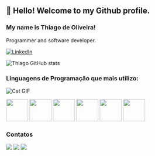 ## 👋 Hello! Welcome to my Github profile.
### My name is Thiago de Oliveira!
Programmer and software developer.

[![LinkedIn](https://img.shields.io/badge/LinkedIn-0077B5?style=for-the-badge&logo=linkedin&logoColor=white)](https://www.linkedin.com/in/thiago-de-oliveira-sampaio-0085a8239/)

![Thiago GitHub stats](https://github-readme-stats.vercel.app/api?username=skaduhs5232&show_icons=true&theme=tokyonight)

### Linguagens de Programação que mais utilizo:

![Cat GIF](https://tenor.com/view/cat-gif-26024704.gif)

<div style="display: flex;">
  <div style="margin-right: 20px;">
    <img src="https://cdn.jsdelivr.net/gh/devicons/devicon@latest/icons/typescript/typescript-original.svg" style="width: 60px; height: 60px;">
    <img src="https://cdn.jsdelivr.net/gh/devicons/devicon@latest/icons/javascript/javascript-original.svg" style="width: 60px; height: 60px;">
    <img src="https://cdn.jsdelivr.net/gh/devicons/devicon@latest/icons/java/java-original.svg" style="width: 60px; height: 60px;">
    <img src="https://cdn.jsdelivr.net/gh/devicons/devicon@latest/icons/angular/angular-original.svg" style="width: 60px; height: 60px;">
    <img src="https://cdn.jsdelivr.net/gh/devicons/devicon@latest/icons/html5/html5-original.svg" style="width: 60px; height: 60px;">
    <img src="https://cdn.jsdelivr.net/gh/devicons/devicon@latest/icons/mysql/mysql-original-wordmark.svg" style="width: 60px; height: 60px;">
  </div>
</div>

### Contatos

<a href="https://instagram.com/thiao_samp" target="_blank"><img loading="lazy" src="https://img.shields.io/badge/-Instagram-%23E4405F?style=for-the-badge&logo=instagram&logoColor=white" target="_blank"></a>
<a href = "mailto:thiagooliveira1039@gmail.com"><img loading="lazy" src="https://img.shields.io/badge/Gmail-D14836?style=for-the-badge&logo=gmail&logoColor=white" target="_blank"></a>
<a href="https://api.whatsapp.com/send?phone=5585996227841" target="_blank">
  <img loading="lazy" src="https://img.shields.io/badge/-WhatsApp-%25ACD436?style=for-the-badge&logo=whatsapp&logoColor=white" target="_blank">
</a>
